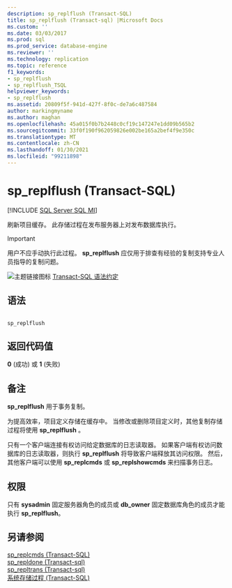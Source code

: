 ```yaml
---
description: sp_replflush (Transact-SQL)
title: sp_replflush (Transact-sql) |Microsoft Docs
ms.custom: ''
ms.date: 03/03/2017
ms.prod: sql
ms.prod_service: database-engine
ms.reviewer: ''
ms.technology: replication
ms.topic: reference
f1_keywords:
- sp_replflush
- sp_replflush_TSQL
helpviewer_keywords:
- sp_replflush
ms.assetid: 20809f5f-941d-427f-8f0c-de7a6c487584
author: markingmyname
ms.author: maghan
ms.openlocfilehash: 45a015f0b7b2448c0cf19c147247e1dd09b565b2
ms.sourcegitcommit: 33f0f190f962059826e002be165a2bef4f9e350c
ms.translationtype: MT
ms.contentlocale: zh-CN
ms.lasthandoff: 01/30/2021
ms.locfileid: "99211898"
---
```

# <a name="sp_replflush-transact-sql"></a>sp_replflush (Transact-SQL)
[!INCLUDE [SQL Server SQL MI](../../includes/applies-to-version/sql-asdbmi.md)]

  刷新项目缓存。 此存储过程在发布服务器上对发布数据库执行。  
  
> [!IMPORTANT]  
>  用户不应手动执行此过程。 **sp_replflush** 应仅用于排查有经验的复制支持专业人员指导的复制问题。  
  
 ![主题链接图标](../../database-engine/configure-windows/media/topic-link.gif "“主题链接”图标") [Transact-SQL 语法约定](../../t-sql/language-elements/transact-sql-syntax-conventions-transact-sql.md)  
  
## <a name="syntax"></a>语法  
  
```  
  
sp_replflush  
```  
  
## <a name="return-code-values"></a>返回代码值  
 **0** (成功) 或 **1** (失败)   
  
## <a name="remarks"></a>备注  
 **sp_replflush** 用于事务复制。  
  
 为提高效率，项目定义存储在缓存中。 当修改或删除项目定义时，其他复制存储过程将使用 **sp_replflush** 。  
  
 只有一个客户端连接有权访问给定数据库的日志读取器。 如果客户端有权访问数据库的日志读取器，则执行 **sp_replflush** 将导致客户端释放其访问权限。 然后，其他客户端可以使用 **sp_replcmds** 或 **sp_replshowcmds** 来扫描事务日志。  
  
## <a name="permissions"></a>权限  
 只有 **sysadmin** 固定服务器角色的成员或 **db_owner** 固定数据库角色的成员才能执行 **sp_replflush**。  
  
## <a name="see-also"></a>另请参阅  
 [sp_replcmds (Transact-SQL)](../../relational-databases/system-stored-procedures/sp-replcmds-transact-sql.md)   
 [sp_repldone &#40;Transact-sql&#41;](../../relational-databases/system-stored-procedures/sp-repldone-transact-sql.md)   
 [sp_repltrans &#40;Transact-sql&#41;](../../relational-databases/system-stored-procedures/sp-repltrans-transact-sql.md)   
 [系统存储过程 (Transact-SQL)](../../relational-databases/system-stored-procedures/system-stored-procedures-transact-sql.md)  
  
  
